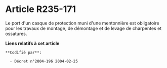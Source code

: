 # Article R235-171

Le port d'un casque de protection muni d'une mentonnière est obligatoire pour les travaux de montage, de démontage et de
levage de charpentes et ossatures.

**Liens relatifs à cet article**

	**Codifié par**:

	  - Décret n°2004-196 2004-02-25

